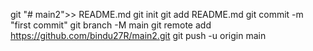 git "# main2">> README.md
git init
git add README.md
git commit -m "first commit"
git branch -M main
git remote add https://github.com/bindu27R/main2.git
git push -u origin main
